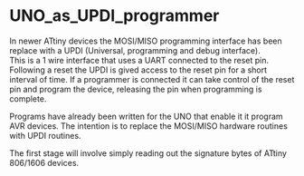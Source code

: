 # UNO_as_UPDI_programmer
In newer ATtiny devices the MOSI/MISO programming interface has been replace with a UPDI (Universal, programming and debug interface).  
This is a 1 wire interface that uses a UART connected to the reset pin. 
Following a reset the UPDI is gived access to the reset pin for a short interval of time.
If a programmer is connected it can take control of the reset pin and program the device, releasing the pin when programming is complete.

Programs have already been written for the UNO that enable it it program AVR devices.
The intention is to replace the MOSI/MISO hardware routines with UPDI routines.

The first stage will involve simply reading out the signature bytes of ATtiny 806/1606 devices.
